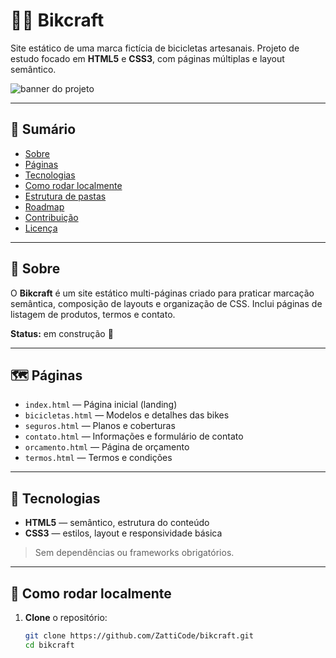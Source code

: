 # 🚴‍♂️ Bikcraft

Site estático de uma marca fictícia de bicicletas artesanais. Projeto de estudo focado em **HTML5** e **CSS3**, com páginas múltiplas e layout semântico.

![banner do projeto](./img/preview.jpg)

---

## 🧭 Sumário
- [Sobre](#-sobre)
- [Páginas](#-páginas)
- [Tecnologias](#-tecnologias)
- [Como rodar localmente](#-como-rodar-localmente)
- [Estrutura de pastas](#-estrutura-de-pastas)
- [Roadmap](#-roadmap)
- [Contribuição](#-contribuição)
- [Licença](#-licença)

---

## 📌 Sobre
O **Bikcraft** é um site estático multi-páginas criado para praticar marcação semântica, composição de layouts e organização de CSS. Inclui páginas de listagem de produtos, termos e contato.

**Status:** em construção 🚧

---

## 🗺 Páginas
- `index.html` — Página inicial (landing)
- `bicicletas.html` — Modelos e detalhes das bikes
- `seguros.html` — Planos e coberturas
- `contato.html` — Informações e formulário de contato
- `orcamento.html` — Página de orçamento
- `termos.html` — Termos e condições

---

## 🧰 Tecnologias
- **HTML5** — semântico, estrutura do conteúdo
- **CSS3** — estilos, layout e responsividade básica

> Sem dependências ou frameworks obrigatórios.

---

## 🚀 Como rodar localmente
1. **Clone** o repositório:
   ```bash
   git clone https://github.com/ZattiCode/bikcraft.git
   cd bikcraft
